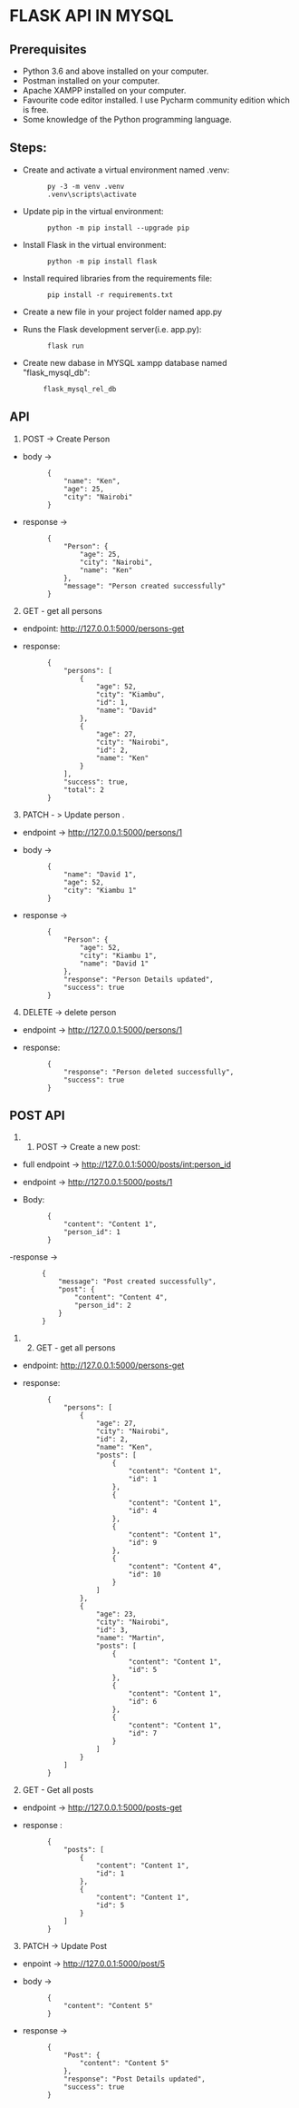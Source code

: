 # FLASK API IN MYSQL 
## Prerequisites
- Python 3.6 and above installed on your computer.
- Postman installed on your computer.
- Apache XAMPP installed on your computer.
- Favourite code editor installed. I use Pycharm community edition which is free.
- Some knowledge of the Python programming language.  
## Steps:
- Create and activate a virtual environment named .venv:

           
            py -3 -m venv .venv
            .venv\scripts\activate
- Update pip in the virtual environment:


            python -m pip install --upgrade pip
- Install Flask in the virtual environment:

            python -m pip install flask
- Install required libraries from the requirements file:

            pip install -r requirements.txt
- Create a new file in your project folder named app.py
- Runs the Flask development server(i.e. app.py):

            flask run
 - Create new dabase in MYSQL xampp database named "flask_mysql_db":

            flask_mysql_rel_db

## API
1. POST -> Create Person
- body ->

            {
                "name": "Ken",
                "age": 25,
                "city": "Nairobi"
            }
- response ->

            {
                "Person": {
                    "age": 25,
                    "city": "Nairobi",
                    "name": "Ken"
                },
                "message": "Person created successfully"
            }

2. GET - get all persons
- endpoint: http://127.0.0.1:5000/persons-get
- response:

            {
                "persons": [
                    {
                        "age": 52,
                        "city": "Kiambu",
                        "id": 1,
                        "name": "David"
                    },
                    {
                        "age": 27,
                        "city": "Nairobi",
                        "id": 2,
                        "name": "Ken"
                    }
                ],
                "success": true,
                "total": 2
            }


3. PATCH - > Update person .
- endpoint -> http://127.0.0.1:5000/persons/1
- body ->

            {
                "name": "David 1",
                "age": 52,
                "city": "Kiambu 1"
            }
- response ->

            {
                "Person": {
                    "age": 52,
                    "city": "Kiambu 1",
                    "name": "David 1"
                },
                "response": "Person Details updated",
                "success": true
            }

4. DELETE -> delete person
- endpoint -> http://127.0.0.1:5000/persons/1
- response:

            {
                "response": "Person deleted successfully",
                "success": true
            }

## POST API
1. 1. POST -> Create a new post:
- full endpoint -> http://127.0.0.1:5000/posts/<int:person_id>
- endpoint -> http://127.0.0.1:5000/posts/1
- Body:

            {
                "content": "Content 1",
                "person_id": 1
            }
-response ->

            {
                "message": "Post created successfully",
                "post": {
                    "content": "Content 4",
                    "person_id": 2
                }
            }

1. 2. GET - get all persons
- endpoint: http://127.0.0.1:5000/persons-get
- response:

            {
                "persons": [
                    {
                        "age": 27,
                        "city": "Nairobi",
                        "id": 2,
                        "name": "Ken",
                        "posts": [
                            {
                                "content": "Content 1",
                                "id": 1
                            },
                            {
                                "content": "Content 1",
                                "id": 4
                            },
                            {
                                "content": "Content 1",
                                "id": 9
                            },
                            {
                                "content": "Content 4",
                                "id": 10
                            }
                        ]
                    },
                    {
                        "age": 23,
                        "city": "Nairobi",
                        "id": 3,
                        "name": "Martin",
                        "posts": [
                            {
                                "content": "Content 1",
                                "id": 5
                            },
                            {
                                "content": "Content 1",
                                "id": 6
                            },
                            {
                                "content": "Content 1",
                                "id": 7
                            }
                        ]
                    }
                ]
            }

2. GET - Get all posts
- endpoint -> http://127.0.0.1:5000/posts-get
- response :

            {
                "posts": [
                    {
                        "content": "Content 1",
                        "id": 1
                    },
                    {
                        "content": "Content 1",
                        "id": 5
                    }
                ]
            }

3. PATCH -> Update Post
- enpoint -> http://127.0.0.1:5000/post/5
- body -> 

            {
                "content": "Content 5"
            }
- response ->

            {
                "Post": {
                    "content": "Content 5"
                },
                "response": "Post Details updated",
                "success": true
            }